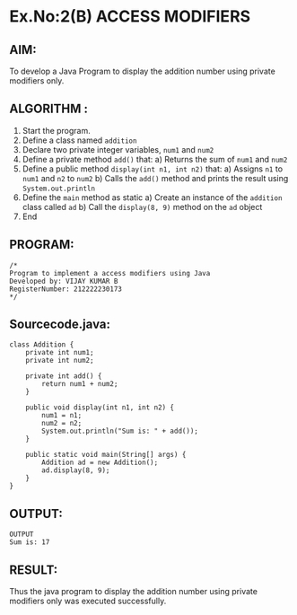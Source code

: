 # Ex.No:2(B) ACCESS MODIFIERS

## AIM:
To develop a Java Program to display the addition number using private modifiers only.

## ALGORITHM :
1.	Start the program.
2.	Define a class named `addition`
3.	Declare two private integer variables, `num1` and `num2`
4.	Define a private method `add()` that:
a)	Returns the sum of `num1` and `num2`
5.	Define a public method `display(int n1, int n2)` that:
a)	Assigns `n1` to `num1` and `n2` to `num2`
b)	Calls the `add()` method and prints the result using `System.out.println`
6.	Define the `main` method as static
a)	Create an instance of the `addition` class called `ad`
b)	Call the `display(8, 9)` method on the `ad` object
7.	End






## PROGRAM:
 ```
/*
Program to implement a access modifiers using Java
Developed by: VIJAY KUMAR B
RegisterNumber: 212222230173
*/
```

## Sourcecode.java:
```
class Addition {
    private int num1;
    private int num2;

    private int add() {
        return num1 + num2;
    }

    public void display(int n1, int n2) {
        num1 = n1;
        num2 = n2;
        System.out.println("Sum is: " + add());
    }

    public static void main(String[] args) {
        Addition ad = new Addition();
        ad.display(8, 9);
    }
}

```



## OUTPUT:

```
OUTPUT
Sum is: 17
```

## RESULT:
Thus the java program to display the addition number using private modifiers only was executed successfully.


